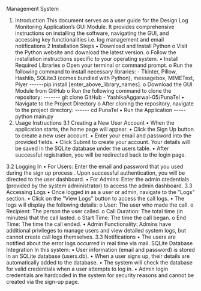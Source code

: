 Management System
1. Introduction
This document serves as a user guide for the Design Log Monitoring Application’s GUI Module. It provides comprehensive instructions on installing the software, navigating the GUI, and accessing key functionalities i.e. log management and email notifications
2 Installation Steps
•	Download and Install Python
o	Visit the Python website and download the latest version.
o	Follow the installation instructions specific to your operating system.
•	Install Required Libraries
o	Open your terminal or command prompt.
o	Run the following command to install necessary libraries: - Tkinter, Pillow, Hashlib, SQLite3 (comes bundled with Python), messagebox, MIMEText, Plyer
------pip install [enter_above_library_names].
o	Download the GUI Module from GitHub
o	Run the following command to clone the repository: 
                     ------- git clone GitHub - YashikaAggarwal-05/PunaTel
•	Navigate to the Project Directory
o	After cloning the repository, navigate to the project directory:
               ------ cd PunaTel
•	Run the Application
               ----- python main.py
3. Usage Instructions
3.1 Creating a New User Account
•	When the application starts, the home page will appear.
•	Click the Sign Up button to create a new user account.
•	Enter your email and password into the provided fields.
•	Click Submit to create your account. Your details will be saved in the SQLite database under the users table.
•	After successful registration, you will be redirected back to the login page.


3.2	Logging In
•	For Users: Enter the email and password that you used during the sign up process . Upon successful authentication, you will be directed to the user dashboard.
•	For Admins: Enter the admin credentials (provided by the system administrator) to access the admin dashboard.
3.3 Accessing Logs
•	Once logged in as a user or admin, navigate to the "Logs" section.
•	Click on the "View Logs" button to access the call logs.
•	The logs will display the following details:
o	User: The user who made the call.
o	Recipient: The person the user called.
o	Call Duration: The total time (in minutes) that the call lasted.
o	Start Time: The time the call began.
o	End Time: The time the call ended.
•	Admin Functionality: Admins have additional privileges to manage users and view detailed system logs, but cannot create call logs themselves.
3.3	Notifications
•	The users are notified about the error logs occurred in real time via mail.
SQLite Database Integration
In this system:
•	User information (email and password) is stored in an SQLite database (users.db).
•	When a user signs up, their details are automatically added to the database.
•	The system will check the database for valid credentials when a user attempts to log in.
•	Admin login credentials are hardcoded in the system for security reasons and cannot be created via the sign-up page.

